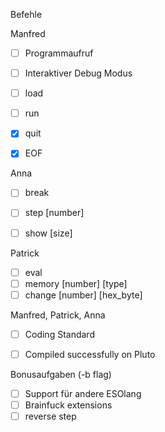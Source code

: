 


Befehle

Manfred
- [ ] Programmaufruf
- [ ] Interaktiver Debug Modus
- [ ] load <filename>
- [ ] run
- [x] quit
- [x] EOF


Anna
- [ ] break <program counter>
- [ ] step [number]
- [ ] show [size]


Patrick
- [ ] eval <brainfuckstring : maxlen = 80 >
- [ ] memory [number] [type]
- [ ] change [number] [hex_byte]

Manfred, Patrick, Anna
- [ ] Coding Standard
- [ ] Compiled successfully on Pluto


Bonusaufgaben (-b flag)
- [ ] Support für andere ESOlang
- [ ] Brainfuck extensions 
- [ ] reverse step
